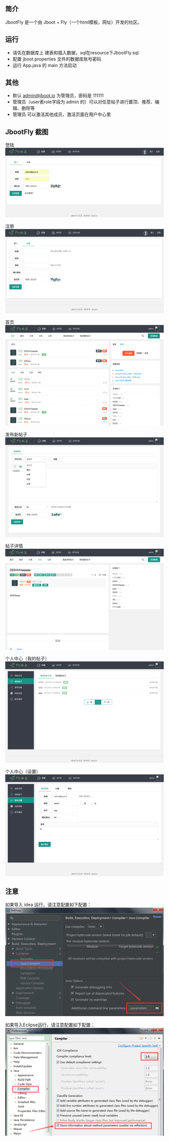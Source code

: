 ## 简介
JbootFly 是一个由 Jboot + Fly（一个html模板，网址）开发的社区。


## 运行
* 请先在数据库上 建表和插入数据，sql在resource下JbootFly.sql.
* 配置 jboot.properties 文件的数据库账号密码
* 运行 App.java 的 main 方法启动

## 其他
* 默认 admin@jboot.io 为管理员，密码是 111111
* 管理员（user表role字段为 admin 的）可以对任意帖子进行置顶、推荐、编辑、删除等
* 管理员 可以激活其他成员，激活页面在用户中心里


## JbootFly 截图

登陆
![](./docs/images/app_login.png)

注册
![](./docs/images/app_reg.png)

首页
![](./docs/images/app_index.png)

发布新帖子
![](./docs/images/app_newpost.png)

帖子详情
![](./docs/images/app_post_detail.png)

个人中心（我的帖子）
![](./docs/images/app_mypost.png)

个人中心（设置）
![](./docs/images/app_setting.png)



## 注意
如果导入 idea 运行，请注意配置如下配置：
![](./docs/images/idea.jpg)

如果导入Eclipse运行，请注意配置如下配置：
![](./docs/images/eclipse.jpg)
